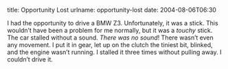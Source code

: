 title: Opportunity Lost
urlname: opportunity-lost
date: 2004-08-06T06:30

I had the opportunity to drive a BMW Z3. Unfortunately, it was a stick. This wouldn&#x02bc;t have been a problem for me normally, but it was a _touchy_ stick. The car stalled without a sound. _There was no sound_! There wasn&#x02bc;t even any movement. I put it in gear, let up on the clutch the tiniest bit, blinked, and the engine wasn&#x02bc;t running. I stalled it three times without pulling away. I couldn&#x02bc;t drive it.